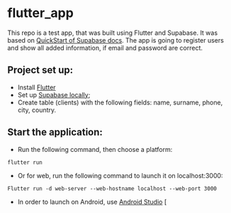 # flutter_app
This repo is a test app, that was built using Flutter and Supabase. It was based on [QuickStart of Supabase docs](https://supabase.com/docs/guides/with-flutter).
The app is going to register users and show all added information, if email and password are correct.

## Project set up: 
- Install [Flutter](https://docs.flutter.dev/get-started/install)
- Set up [Supabase locally](https://supabase.com/docs/guides/local-development);
- Create table (clients) with the following fields: name, surname, phone, city, country.

## Start the application: 
- Run the following command, then choose a platform:
```
flutter run
```

- Or for web, run the following command to launch it on localhost:3000:
```
Flutter run -d web-server --web-hostname localhost --web-port 3000
```

- In order to launch on Android, use [Android Studio](https://developer.android.com/training/basics/firstapp/running-app)
[
